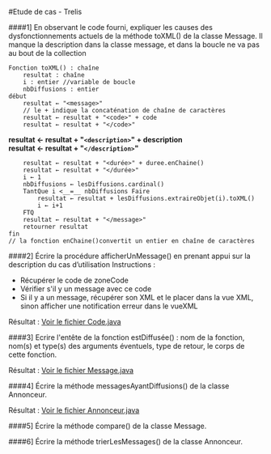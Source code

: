 #Etude de cas - Trelis

####1] En observant le code fourni, expliquer les causes des dysfonctionnements actuels de la méthode toXML() de la classe Message.
Il manque la description dans la classe message, et dans la boucle ne va pas au bout de la collection

```
Fonction toXML() : chaîne
	resultat : chaîne 
	i : entier //variable de boucle
	nbDiffusions : entier
début
	resultat ← "<message>"
	// le + indique la concaténation de chaîne de caractères
	resultat ← resultat + "<code>" + code
	resultat ← resultat + "</code>"
```

**resultat ← resultat + "`<description>`" + description**  
**resultat ← resultat + "`</description>`"**

```
	resultat ← resultat + "<durée>" + duree.enChaine() 
	resultat ← resultat + "</durée>"
	i ← 1
	nbDiffusions ← lesDiffusions.cardinal()
	TantQue i <__=__ nbDiffusions Faire
		resultat ← resultat + lesDiffusions.extraireObjet(i).toXML()
		i ← i+1
	FTQ
	resultat ← resultat + "</message>"
	retourner resultat
fin
// la fonction enChaine()convertit un entier en chaîne de caractères
```


####2] Écrire la procédure afficherUnMessage() en prenant appui sur la description du cas d’utilisation
Instructions :
  
- Récupérer le code de zoneCode
- Vérifier s'il y un message avec ce code
- Si il y a un message, récupérer son XML et le placer dans la vue XML, sinon afficher une notification erreur dans le vueXML

Résultat : [Voir le fichier Code.java](https://github.com/miko91/cours/blob/master/Etudes%20de%20cas/Trelis/code.java)


####3]  Ecrire l'entête de la fonction estDiffusée() : nom de la fonction, nom(s) et type(s) des arguments éventuels, type de retour, le corps de cette fonction.

Résultat : [Voir le fichier Message.java](https://github.com/miko91/cours/blob/master/Etudes%20de%20cas/Trelis/message.java)

####4] Écrire la méthode messagesAyantDiffusions() de la classe Annonceur.

Résultat : [Voir le fichier Annonceur.java](https://github.com/miko91/cours/blob/master/Etudes%20de%20cas/Trelis/Annonceur.java)

####5] Écrire la méthode compare() de la classe Message.



####6] Écrire la méthode trierLesMessages() de la classe Annonceur.